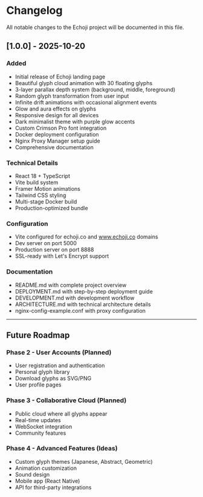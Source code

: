 # Changelog

All notable changes to the Echoji project will be documented in this file.

## [1.0.0] - 2025-10-20

### Added
- Initial release of Echoji landing page
- Beautiful glyph cloud animation with 30 floating glyphs
- 3-layer parallax depth system (background, middle, foreground)
- Random glyph transformation from user input
- Infinite drift animations with occasional alignment events
- Glow and aura effects on glyphs
- Responsive design for all devices
- Dark minimalist theme with purple glow accents
- Custom Crimson Pro font integration
- Docker deployment configuration
- Nginx Proxy Manager setup guide
- Comprehensive documentation

### Technical Details
- React 18 + TypeScript
- Vite build system
- Framer Motion animations
- Tailwind CSS styling
- Multi-stage Docker build
- Production-optimized bundle

### Configuration
- Vite configured for echoji.co and www.echoji.co domains
- Dev server on port 5000
- Production server on port 8888
- SSL-ready with Let's Encrypt support

### Documentation
- README.md with complete project overview
- DEPLOYMENT.md with step-by-step deployment guide
- DEVELOPMENT.md with development workflow
- ARCHITECTURE.md with technical architecture details
- nginx-config-example.conf with proxy configuration

---

## Future Roadmap

### Phase 2 - User Accounts (Planned)
- User registration and authentication
- Personal glyph library
- Download glyphs as SVG/PNG
- User profile pages

### Phase 3 - Collaborative Cloud (Planned)
- Public cloud where all glyphs appear
- Real-time updates
- WebSocket integration
- Community features

### Phase 4 - Advanced Features (Ideas)
- Custom glyph themes (Japanese, Abstract, Geometric)
- Animation customization
- Sound design
- Mobile app (React Native)
- API for third-party integrations

